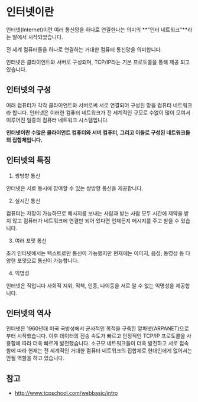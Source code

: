 # 인터넷이란

인터넷(Internet)이란 여러 통신망을 하나로 연결한다는 의미의 **"인터 네트워크"**라는 말에서 시작되었습니다.

전 세계 컴퓨터들을 하나로 연결하는 거대한 컴퓨터 통신망을 의미합니다.

인터넷은 클라이언트와 서버로 구성되며, TCP/IP라는 기본 프로토콜을 통해 제공 되고 있습니다.

## 인터넷의 구성

여러 컴퓨터가 각각 클라이언트와 서버로써 서로 연결되어 구성된 망을 컴퓨터 네트워크라 합니다.
인터넷은 이러한 컴퓨터 네트워크가 전 세계적인 규모로 수없이 많이 모여서 이루어진 일종의 컴퓨터 네트워크 시스템입니다.

**인터넷이란 수많은 클라이언트 컴퓨터와 서버 컴퓨터, 그리고 이들로 구성된 네트워크들의 집합체입니다.**

## 인터넷의 특징

1. 쌍방향 통신

인터넷은 서로 동시에 참여할 수 있는 쌍방향 통신을 제공합니다.

2. 실시간 통신

컴퓨터는 저장이 가능하므로 메시지를 보내는 사람과 받는 사람 모두 시간에 제약을 받지 않고 컴퓨터가 네트워크에 연결만 되어 있다면 언제든지 메시지를 주고 받을 수 있습니다.

3. 여러 포맷 통신

초기 인터넷에서는 텍스트로만 통신이 가능했지만 현재에는 이미지, 음성, 동영상 등 다양한 포맷으로 통신이 가능합니다.

4. 익명성

인터넷은 직업니다 사회적 지위, 직책, 인종, 나이등을 서로 알 수 없는 익명성을 제공합니다.

## 인터넷의 역사

인터넷은 1960년대 미국 국방성에서 군사적인 목적을 구축한 알파넷(ARPANET)으로 부터 시작했습니다.
이후 데이터의 전송 속도가 빠르고 안정적인 TCP/IP 프로토콜을 사용함에 따라 더욱 빠르게 발전했습니다.
소규모 네트워크들이 더욱 발전하고 서로 접속함에 따라 현재는 전 세계적인 거대한 컴퓨터 네트워크의 집합체로 현대인에게 없어서는 안될 역할을 하고 있습니다.

## 참고

- http://www.tcpschool.com/webbasic/intro
